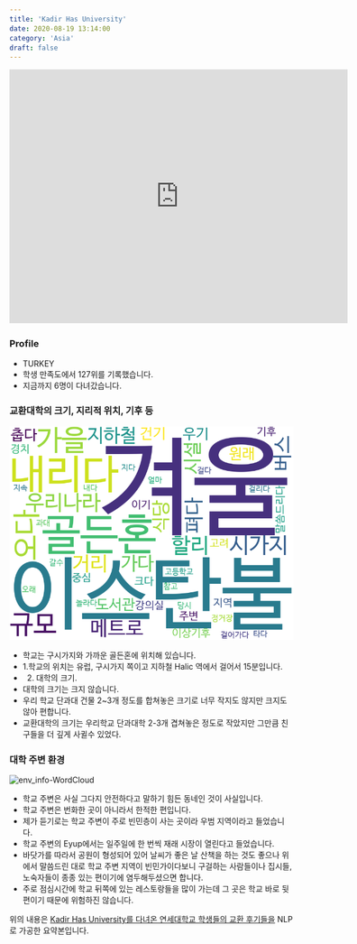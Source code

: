 ```yaml
---
title: 'Kadir Has University'
date: 2020-08-19 13:14:00
category: 'Asia'
draft: false
---
```


<iframe
width="600"
height="450"
frameborder="0" style="border:0"
src="https://www.google.com/maps/embed/v1/place?key=AIzaSyC9e1AME-pVmWC4hBpFdu5S4dKzyepa3HQ&q=Kadir+Has+University&center=41.0249511,28.9589739&zoom=14" allowfullscreen>
</iframe>

### Profile

* TURKEY
* 학생 만족도에서 127위를 기록했습니다.
* 지금까지 6명이 다녀갔습니다. 

### 교환대학의 크기, 지리적 위치, 기후 등

![gen_info-WordCloud](../univ_wordclouds_okt/gen_info/TR000002_gen_info_okt.png)

* 학교는 구시가지와 가까운 골든혼에 위치해 있습니다.
* 1.학교의 위치는 유럽, 구시가지 쪽이고 지하철 Halic 역에서 걸어서 15분입니다.
* 2. 대학의 크기.
* 대학의 크기는 크지 않습니다.
* 우리 학교 단과대 건물 2~3개 정도를 합쳐놓은 크기로 너무 작지도 않지만 크지도 않아 편합니다.
* 교환대학의 크기는 우리학교 단과대학 2-3개 겹쳐놓은 정도로 작았지만 그만큼 친구들을 더 깊게 사귈수 있었다.


### 대학 주변 환경

![env_info-WordCloud](../univ_wordclouds_okt/env_info/TR000002_env_info_okt.png)

* 학교 주변은 사실 그다지 안전하다고 말하기 힘든 동네인 것이 사실입니다.
* 학교 주변은 번화한 곳이 아니라서 한적한 편입니다.
* 제가 듣기로는 학교 주변이 주로 빈민층이 사는 곳이라 우범 지역이라고 들었습니다.
* 학교 주변의 Eyup에서는 일주일에 한 번씩 재래 시장이 열린다고 들었습니다.
* 바닷가를 따라서 공원이 형성되어 있어 날씨가 좋은 날 산책을 하는 것도 좋으나 위에서 말씀드린 대로 학교 주변 지역이 빈민가이다보니 구걸하는 사람들이나 집시들, 노숙자들이 종종 있는 편이기에 염두해두셨으면 합니다.
* 주로 점심시간에 학교 뒤쪽에 있는 레스토랑들을 많이 가는데 그 곳은 학교 바로 뒷편이기 때문에 위험하진 않습니다.


위의 내용은 [Kadir Has University를 다녀온 연세대학교 학생들의 교환 후기들을](http://oia.yonsei.ac.kr/partner/expReport.asp?ucode=TR000002&bgbn=A) NLP로 가공한 요약본입니다. 
